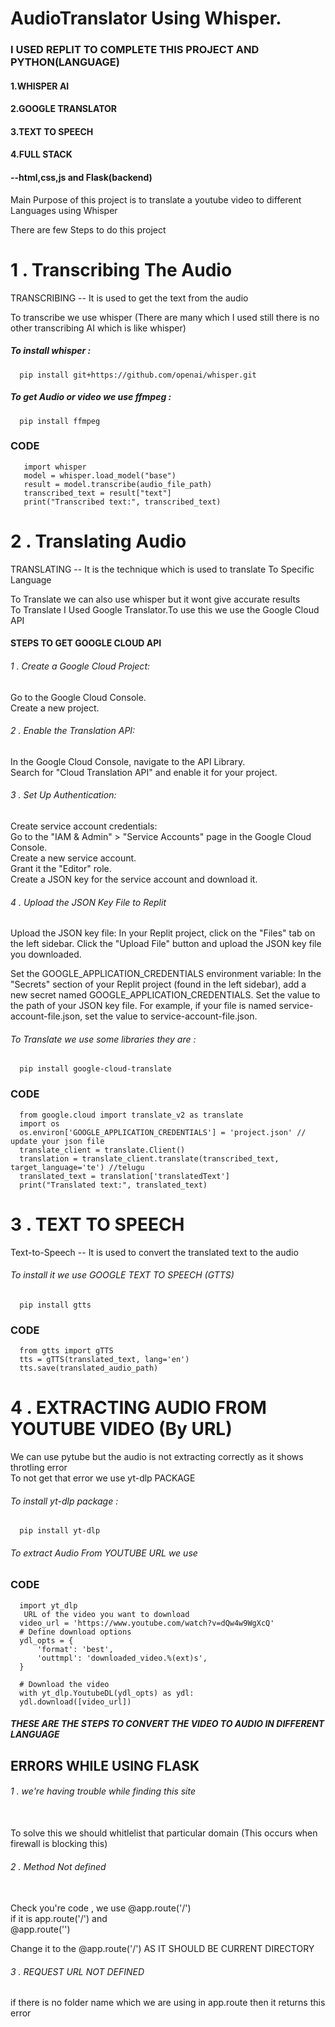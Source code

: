 # AudioTranslator Using Whisper.

### I USED REPLIT TO COMPLETE THIS PROJECT AND PYTHON(LANGUAGE)

#### 1.WHISPER AI
#### 2.GOOGLE TRANSLATOR
#### 3.TEXT TO SPEECH
#### 4.FULL STACK
####       --html,css,js and Flask(backend)

Main Purpose of this project is to translate a youtube video to different Languages using Whisper

There are few Steps to do this project

# 1 . Transcribing The Audio

TRANSCRIBING -- It is used to get the text from the audio 

To transcribe we use whisper (There are many which I used still there is no other transcribing AI which is like whisper)

##### To install whisper  :  
      pip install git+https://github.com/openai/whisper.git
##### To get Audio or video we use ffmpeg :  
      pip install ffmpeg

### CODE 

       import whisper
       model = whisper.load_model("base")
       result = model.transcribe(audio_file_path)
       transcribed_text = result["text"]
       print("Transcribed text:", transcribed_text)


# 2 . Translating Audio 

TRANSLATING -- It is the technique which is used to translate To Specific Language

To Translate we can also use whisper but it wont give accurate results 
<br>
To Translate I Used Google Translator.To use this we use the Google Cloud API
<br>
#### STEPS TO GET GOOGLE CLOUD API

###### 1 . Create a Google Cloud Project:
   Go to the Google Cloud Console.
<br>
   Create a new project.

###### 2 . Enable the Translation API:
   In the Google Cloud Console, navigate to the API Library.
<br>
   Search for "Cloud Translation API" and enable it for your project.

###### 3 . Set Up Authentication:
   Create service account credentials:
<br>
   Go to the "IAM & Admin" > "Service Accounts" page in the Google Cloud Console.
<br>
   Create a new service account.
<br>
   Grant it the "Editor" role.
<br>
   Create a JSON key for the service account and download it.

###### 4 . Upload the JSON Key File to Replit

Upload the JSON key file:
        In your Replit project, click on the "Files" tab on the left sidebar.
        Click the "Upload File" button and upload the JSON key file you downloaded.

Set the GOOGLE_APPLICATION_CREDENTIALS environment variable:
        In the "Secrets" section of your Replit project (found in the left sidebar), add a new secret named GOOGLE_APPLICATION_CREDENTIALS.
        Set the value to the path of your JSON key file. For example, if your file is named service-account-file.json, set the value to service-account-file.json.

###### To Translate we use some libraries they are :
      pip install google-cloud-translate

### CODE

      from google.cloud import translate_v2 as translate
      import os
      os.environ['GOOGLE_APPLICATION_CREDENTIALS'] = 'project.json' // update your json file
      translate_client = translate.Client()
      translation = translate_client.translate(transcribed_text, target_language='te') //telugu
      translated_text = translation['translatedText']
      print("Translated text:", translated_text)

# 3 . TEXT TO SPEECH 

Text-to-Speech -- It is used to convert the translated text to the audio

###### To install it we use GOOGLE TEXT TO SPEECH (GTTS)

      pip install gtts

### CODE

      from gtts import gTTS
      tts = gTTS(translated_text, lang='en')
      tts.save(translated_audio_path)

# 4 . EXTRACTING AUDIO FROM YOUTUBE VIDEO (By URL)

We can use pytube but the audio is not extracting correctly as it shows throtling error
<br>
To not get that error we use yt-dlp PACKAGE

###### To install yt-dlp package :
      pip install yt-dlp

###### To extract Audio From YOUTUBE URL we use
### CODE
      import yt_dlp
       URL of the video you want to download
      video_url = 'https://www.youtube.com/watch?v=dQw4w9WgXcQ'
      # Define download options
      ydl_opts = {
          'format': 'best',
          'outtmpl': 'downloaded_video.%(ext)s',
      }

      # Download the video
      with yt_dlp.YoutubeDL(ydl_opts) as ydl:
      ydl.download([video_url])


##### THESE ARE THE STEPS TO CONVERT THE VIDEO TO AUDIO IN DIFFERENT LANGUAGE



## ERRORS WHILE USING FLASK

###### 1 .  we're having trouble while finding this site
<br>
To solve this we should whitlelist that particular domain (This occurs when firewall is blocking this)

###### 2 . Method Not defined
<br>
Check you're code ,  we use @app.route('/')
<br>
if it is app.route('/') and
<br>
@app.route('<foldername>')
<br>

Change it to the @app.route('/') AS IT SHOULD BE CURRENT DIRECTORY

###### 3 . REQUEST URL NOT DEFINED

if there is no folder name which we are using in app.route then it returns this error




            

